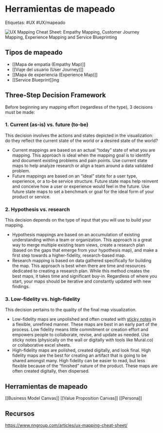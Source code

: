 # Herramientas de mapeado
Etiquetas: #UX #UX/mapeado 

![UX Mapping Cheat Sheet: Empathy Mapping, Customer Journey Mapping, Experience Mapping and Service Blueprinting](https://media.nngroup.com/media/editor/2017/10/30/screen-shot-2017-10-30-at-30852-pm.png)
## Tipos de mapeado
- [[Mapa de empatía (Empathy Map)]]
- [[Viaje del usuario (User Journey)]]
- [[Mapa de experiencia (Experience Map)]]
- [[Service Blueprint]]ing

## Three-Step Decision Framework
Before beginning any mapping effort (regardless of the type), 3 decisions must be made:

### **1. Current (as-is) vs. future (to-be)**
This decision involves the actions and states depicted in the visualization: do they reflect the current state of the world or a desired state of the world?

-   Current mappings are based on an actual “today” state of what you are mapping. This approach is ideal when the mapping goal is to identify and document existing problems and pain points. Use current state maps to help analyze research or align a team around a data validated problem.
-   Future mappings are based on an “ideal” state for a user type, experience, or a to-be service structure. Future state maps help reinvent and conceive how a user or experience would feel in the future. Use future state maps to set a benchmark or goal for the ideal form of your product or service.

### **2. Hypothesis vs. research**
This decision depends on the type of input that you will use to build your mapping.

-   Hypothesis mappings are based on an accumulation of existing understanding within a team or organization. This approach is a great way to merge multiple existing team views, create a research plan (based on the gaps that emerge from your hypothesis map), and make a first step towards a higher-fidelity, research-based map.
-   Research mapping is based on data gathered specifically for building the map. This approach is best when there are time and resources dedicated to creating a research plan. While this method creates the best maps, it takes time and significant buy-in. Regardless of where you start, your maps should be iterative and constantly updated with new findings.

### **3. Low-fidelity vs. high-fidelity**
This decision pertains to the quality of the final map visualization.

-   Low-fidelity maps are unpolished and often created with [sticky notes](https://www.nngroup.com/articles/post-it-in-ux/) in a flexible, unrefined manner. These maps are best in an early part of the process. Low fidelity means little commitment or creation effort and empowers people to collaborate, revise, and update as needed. Use sticky notes (physically on the wall or digitally with tools like Mural.co) or collaborative excel sheets.
-   High-fidelity maps are polished, created digitally, and look final. High fidelity maps are the best for creating an artifact that is going to be shared amongst many. High fidelity can be easier to read, but less flexible because of the “finished” nature of the product. These maps are often created digitally, then dispersed.

## Herramientas de mapeado
[[Business Model Canvas]]
[[Value Proposition Canvas]]
[[Persona]]

## Recursos
https://www.nngroup.com/articles/ux-mapping-cheat-sheet/